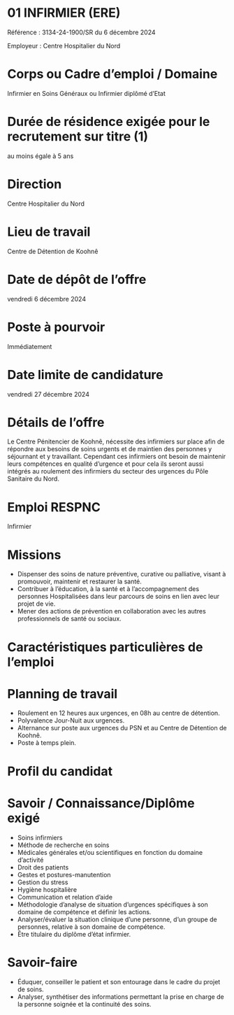 # 01 INFIRMIER (ERE)

Référence : 3134-24-1900/SR du 6 décembre 2024

Employeur : Centre Hospitalier du Nord

# Corps ou Cadre d’emploi / Domaine

Infirmier en Soins Généraux ou Infirmier diplômé d’Etat

# Durée de résidence exigée pour le recrutement sur titre (1)

au moins égale à 5 ans

# Direction

Centre Hospitalier du Nord

# Lieu de travail

Centre de Détention de Koohnê

# Date de dépôt de l’offre

vendredi 6 décembre 2024

# Poste à pourvoir

Immédiatement

# Date limite de candidature

vendredi 27 décembre 2024

# Détails de l’offre

Le Centre Pénitencier de Koohnê, nécessite des infirmiers sur place afin de répondre aux besoins de soins urgents et de maintien des personnes y séjournant et y travaillant. Cependant ces infirmiers ont besoin de maintenir leurs compétences en qualité d’urgence et pour cela ils seront aussi intégrés au roulement des infirmiers du secteur des urgences du Pôle Sanitaire du Nord.

# Emploi RESPNC

Infirmier

# Missions

- Dispenser des soins de nature préventive, curative ou palliative, visant à promouvoir, maintenir et restaurer la santé.
- Contribuer à l’éducation, à la santé et à l’accompagnement des personnes Hospitalisées dans leur parcours de soins en lien avec leur projet de vie.
- Mener des actions de prévention en collaboration avec les autres professionnels de santé ou sociaux.

# Caractéristiques particulières de l’emploi

# Planning de travail

- Roulement en 12 heures aux urgences, en 08h au centre de détention.
- Polyvalence Jour-Nuit aux urgences.
- Alternance sur poste aux urgences du PSN et au Centre de Détention de Koohnê.
- Poste à temps plein.

# Profil du candidat

# Savoir / Connaissance/Diplôme exigé

- Soins infirmiers
- Méthode de recherche en soins
- Médicales générales et/ou scientifiques en fonction du domaine d’activité
- Droit des patients
- Gestes et postures-manutention
- Gestion du stress
- Hygiène hospitalière
- Communication et relation d’aide
- Méthodologie d’analyse de situation d’urgences spécifiques à son domaine de compétence et définir les actions.
- Analyser/évaluer la situation clinique d’une personne, d’un groupe de personnes, relative à son domaine de compétence.
- Être titulaire du diplôme d’état infirmier.

# Savoir-faire

- Éduquer, conseiller le patient et son entourage dans le cadre du projet de soins.
- Analyser, synthétiser des informations permettant la prise en charge de la personne soignée et la continuité des soins.